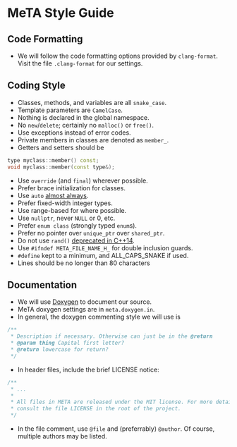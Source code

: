 # MeTA Style Guide

## Code Formatting

- We will follow the code formatting options provided by `clang-format`. Visit
  the file `.clang-format` for our settings.

## Coding Style

- Classes, methods, and variables are all `snake_case`.
- Template parameters are `CamelCase`.
- Nothing is declared in the global namespace.
- No `new`/`delete`; certainly no `malloc()` or `free()`.
- Use exceptions instead of error codes.
- Private members in classes are denoted as `member_`.
- Getters and setters should be

```cpp
type myclass::member() const;
void myclass::member(const type&);
```

- Use `override` (and `final`) wherever possible.
- Prefer brace initialization for classes.
- Use `auto` [almost
  always](http://herbsutter.com/2013/08/12/gotw-94-solution-aaa-style-almost-always-auto/).
- Prefer fixed-width integer types.
- Use range-based for where possible.
- Use `nullptr`, never `NULL` or 0, etc.
- Prefer `enum class` (strongly typed `enum`s).
- Prefer no pointer over `unique_ptr` over `shared_ptr`.
- Do not use `rand()` [deprecated in
  C++14](www.open-std.org/jtc1/sc22/wg21/docs/papers/2014/n3841.pdf).
- Use `#ifndef META_FILE_NAME_H_` for double inclusion guards.
- `#define` kept to a minimum, and ALL_CAPS_SNAKE if used.
- Lines should be no longer than 80 characters

## Documentation

- We will use [Doxygen](http://www.stack.nl/~dimitri/doxygen/) to document our
  source.
- MeTA doxygen settings are in `meta.doxygen.in`.
- In general, the doxygen commenting style we will use is

```cpp
/**
 * Description if necessary. Otherwise can just be in the @return
 * @param thing Capital first letter?
 * @return lowercase for return?
 */
```

- In header files, include the brief LICENSE notice:

```cpp
/**
 * ...
 *
 * All files in META are released under the MIT license. For more details,
 * consult the file LICENSE in the root of the project.
 */
 ```

- In the file comment, use `@file` and (preferrably) `@author`. Of course,
  multiple authors may be listed.
